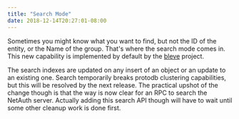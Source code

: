 ```yaml
---
title: "Search Mode"
date: 2018-12-14T20:27:01-08:00
---
```


Sometimes you might know what you want to find, but not the ID of the
entity, or the Name of the group.  That's where the search mode comes
in.  This new capability is implemented by default by the
[bleve](https://blevesearch.com) project.

The search indexes are updated on any insert of an object or an update
to an existing one.  Search temporarily breaks protodb clustering
capabilities, but this will be resolved by the next release.  The
practical upshot of the change though is that the way is now clear for
an RPC to search the NetAuth server.  Actually adding this search API
though will have to wait until some other cleanup work is done first.
